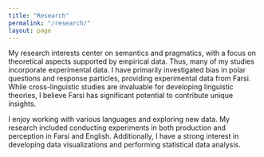 ```yaml
---
title: "Research"
permalink: "/research/"
layout: page
---
```


<p>
My research interests center on semantics and pragmatics, with a focus on theoretical aspects supported by empirical data. 
Thus, many of my studies incorporate experimental data. I have primarily investigated bias in polar questions and response particles, providing experimental data from Farsi. While cross-linguistic studies are invaluable for developing linguistic theories, I believe Farsi has significant potential to contribute unique insights. 

I enjoy working with various languages and exploring new data. My research included conducting experiments in both production and perception in Farsi and English. Additionally, I have a strong interest in developing data visualizations and performing statistical data analysis.

</p>
